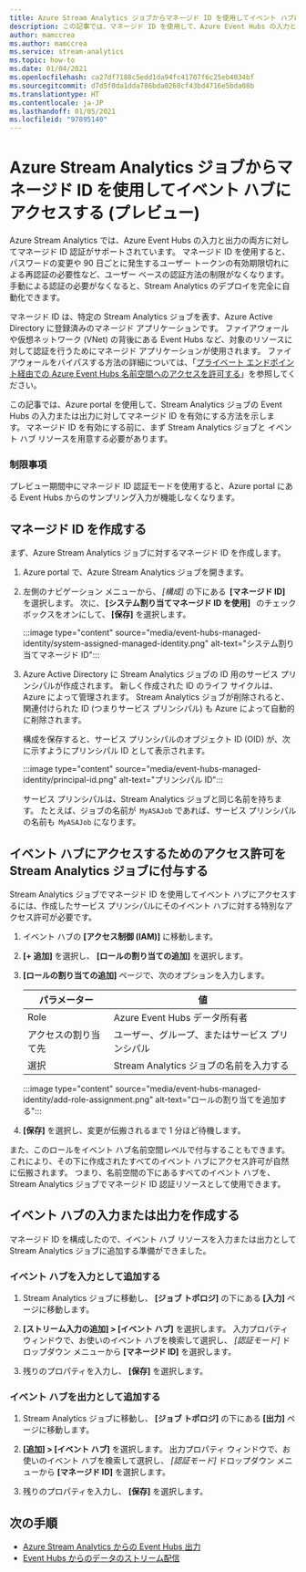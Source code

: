 ```yaml
---
title: Azure Stream Analytics ジョブからマネージド ID を使用してイベント ハブにアクセスする (プレビュー)
description: この記事では、マネージド ID を使用して、Azure Event Hubs の入力と出力に対して Azure Stream Analytics ジョブの認証を行う方法について説明します。
author: mamccrea
ms.author: mamccrea
ms.service: stream-analytics
ms.topic: how-to
ms.date: 01/04/2021
ms.openlocfilehash: ca27df7188c5edd1da94fc41707f6c25eb4034bf
ms.sourcegitcommit: d7d5f0da1dda786bda0260cf43bd4716e5bda08b
ms.translationtype: HT
ms.contentlocale: ja-JP
ms.lasthandoff: 01/05/2021
ms.locfileid: "97895140"
---
```

# <a name="use-managed-identities-to-access-event-hubfrom-an-azure-stream-analytics-job-preview"></a>Azure Stream Analytics ジョブからマネージド ID を使用してイベント ハブにアクセスする (プレビュー)

Azure Stream Analytics では、Azure Event Hubs の入力と出力の両方に対してマネージド ID 認証がサポートされています。 マネージド ID を使用すると、パスワードの変更や 90 日ごとに発生するユーザー トークンの有効期限切れによる再認証の必要性など、ユーザー ベースの認証方法の制限がなくなります。 手動による認証の必要がなくなると、Stream Analytics のデプロイを完全に自動化できます。  

マネージド ID は、特定の Stream Analytics ジョブを表す、Azure Active Directory に登録済みのマネージド アプリケーションです。 ファイアウォールや仮想ネットワーク (VNet) の背後にある Event Hubs など、対象のリソースに対して認証を行うためにマネージド アプリケーションが使用されます。 ファイアウォールをバイパスする方法の詳細については、「[プライベート エンドポイント経由での Azure Event Hubs 名前空間へのアクセスを許可する](../event-hubs/private-link-service.md#trusted-microsoft-services)」を参照してください。

この記事では、Azure portal を使用して、Stream Analytics ジョブの Event Hubs の入力または出力に対してマネージド ID を有効にする方法を示します。 マネージド ID を有効にする前に、まず Stream Analytics ジョブと イベント ハブ リソースを用意する必要があります。

### <a name="limitation"></a>制限事項
プレビュー期間中にマネージド ID 認証モードを使用すると、Azure portal にある Event Hubs からのサンプリング入力が機能しなくなります。

## <a name="create-a-managedidentity"></a>マネージド ID を作成する  

まず、Azure Stream Analytics ジョブに対するマネージド ID を作成します。  

1. Azure portal で、Azure Stream Analytics ジョブを開きます。  

1. 左側のナビゲーション メニューから、 *[構成]* の下にある  **[マネージド ID]**   を選択します。 次に、 **[システム割り当てマネージド ID を使用]**   のチェック ボックスをオンにして、 **[保存]** を選択します。

   :::image type="content" source="media/event-hubs-managed-identity/system-assigned-managed-identity.png" alt-text="システム割り当てマネージド ID":::  

1. Azure Active Directory に Stream Analytics ジョブの ID 用のサービス プリンシパルが作成されます。 新しく作成された ID のライフ サイクルは、Azure によって管理されます。 Stream Analytics ジョブが削除されると、関連付けられた ID (つまりサービス プリンシパル) も Azure によって自動的に削除されます。  

   構成を保存すると、サービス プリンシパルのオブジェクト ID (OID) が、次に示すようにプリンシパル ID として表示されます。  

   :::image type="content" source="media/event-hubs-managed-identity/principal-id.png" alt-text="プリンシパル ID":::

   サービス プリンシパルは、Stream Analytics ジョブと同じ名前を持ちます。 たとえば、ジョブの名前が  `MyASAJob` であれば、サービス プリンシパルの名前も  `MyASAJob` になります。  

## <a name="grant-the-stream-analytics-job-permissionsto-access-the-event-hub"></a>イベント ハブにアクセスするためのアクセス許可を Stream Analytics ジョブに付与する

Stream Analytics ジョブでマネージド ID を使用してイベント ハブにアクセスするには、作成したサービス プリンシパルにそのイベント ハブに対する特別なアクセス許可が必要です。

1. イベント ハブの **[アクセス制御 (IAM)]** に移動します。

1. **[+ 追加]** を選択し、 **[ロールの割り当ての追加]** を選択します。

1. **[ロールの割り当ての追加]** ページで、次のオプションを入力します。

   |パラメーター|値|
   |---------|-----|
   |Role|Azure Event Hubs データ所有者|
   |アクセスの割り当て先|ユーザー、グループ、またはサービス プリンシパル|
   |選択|Stream Analytics ジョブの名前を入力する|

   :::image type="content" source="media/event-hubs-managed-identity/add-role-assignment.png" alt-text="ロールの割り当てを追加する":::

1. **[保存]** を選択し、変更が伝搬されるまで 1 分ほど待機します。

また、このロールをイベント ハブ名前空間レベルで付与することもできます。これにより、その下に作成されたすべてのイベント ハブにアクセス許可が自然に伝搬されます。 つまり、名前空間の下にあるすべてのイベント ハブを、Stream Analytics ジョブでマネージド ID 認証リソースとして使用できます。

## <a name="create-anevent-hub-input-or-output"></a>イベント ハブの入力または出力を作成する  

マネージド ID を構成したので、イベント ハブ リソースを入力または出力として Stream Analytics ジョブに追加する準備ができました。  

### <a name="add-the-event-hub-as-an-input"></a>イベント ハブを入力として追加する 

1. Stream Analytics ジョブに移動し、 **[ジョブ トポロジ]** の下にある **[入力]** ページに移動します。

1. **[ストリーム入力の追加] > [イベント ハブ]** を選択します。 入力プロパティ ウィンドウで、お使いのイベント ハブを検索して選択し、 *[認証モード]* ドロップダウン メニューから **[マネージド ID]** を選択します。

1. 残りのプロパティを入力し、 **[保存]** を選択します。

### <a name="add-the-event-hub-as-an-output"></a>イベント ハブを出力として追加する

1. Stream Analytics ジョブに移動し、 **[ジョブ トポロジ]** の下にある **[出力]** ページに移動します。

1. **[追加] > [イベント ハブ]** を選択します。 出力プロパティ ウィンドウで、お使いのイベント ハブを検索して選択し、 *[認証モード]* ドロップダウン メニューから **[マネージド ID]** を選択します。

1. 残りのプロパティを入力し、 **[保存]** を選択します。

## <a name="next-steps"></a>次の手順

* [Azure Stream Analytics からの Event Hubs 出力](event-hubs-output.md)
* [Event Hubs からのデータのストリーム配信](stream-analytics-define-inputs.md#stream-data-from-event-hubs)
